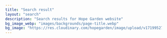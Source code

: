 ```yaml
---
title: "Search result"
layout: "search"
description: "Search results for Hope Garden website"
bg_image_webp: "images/backgrounds/page-title.webp"
bg_image: "https://res.cloudinary.com/hopegarden/image/upload/v1719952740/title-poppy.webp"
---
```

